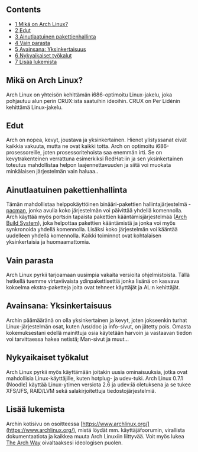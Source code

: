 ## Contents

*   [1 Mikä on Arch Linux?](#Mik.C3.A4_on_Arch_Linux.3F)
*   [2 Edut](#Edut)
*   [3 Ainutlaatuinen pakettienhallinta](#Ainutlaatuinen_pakettienhallinta)
*   [4 Vain parasta](#Vain_parasta)
*   [5 Avainsana: Yksinkertaisuus](#Avainsana:_Yksinkertaisuus)
*   [6 Nykyaikaiset työkalut](#Nykyaikaiset_ty.C3.B6kalut)
*   [7 Lisää lukemista](#Lis.C3.A4.C3.A4_lukemista)

## Mikä on Arch Linux?

Arch Linux on yhteisön kehittämän i686-optimoitu Linux-jakelu, joka pohjautuu alun perin CRUX:ista saatuihin ideoihin. CRUX on Per Lidénin kehittämä Linux-jakelu.

## Edut

Arch on nopea, kevyt, joustava ja yksinkertainen. Hienot ylistyssanat eivät kaikkia vakuuta, mutta ne ovat kaikki totta. Arch on optimoitu i686-prosessoreille, joten prosessoritehoista saa enemmän irti. Se on kevytrakenteinen verrattuna esimerkiksi RedHat:iin ja sen yksinkertainen toteutus mahdollistaa helpon laajennettavuuden ja siitä voi muokata minkälaisen järjestelmän vain haluaa..

## Ainutlaatuinen pakettienhallinta

Tämän mahdollistaa helppokäyttöinen binääri-pakettien hallintajärjestelmä - [pacman](/index.php/Pacman "Pacman"), jonka avulla koko järjestelmän voi päivittää yhdellä komennolla. Arch käyttää myös ports:in tapaista pakettien kääntämisjärjestelmää ([Arch Build System](/index.php/Arch_Build_System "Arch Build System")), joka helpottaa pakettien kääntämistä ja jonka voi myös synkronoida yhdellä komennolla. Lisäksi koko järjestelmän voi kääntää uudelleen yhdellä komennolla. Kaikki toiminnot ovat kohtalaisen yksinkertaisia ja huomaamattomia.

## Vain parasta

Arch Linux pyrkii tarjoamaan uusimpia vakaita versioita ohjelmistoista. Tällä hetkellä tuemme virtaviivaista ydinpakettisettiä jonka lisänä on kasvava kokoelma ekstra-paketteja joita ovat tehneet käyttäjät ja AL:n kehittäjät.

## Avainsana: Yksinkertaisuus

Archin päämääränä on olla yksinkertainen ja kevyt, joten jokseenkin turhat Linux-järjestelmän osat, kuten /usr/doc ja info-sivut, on jätetty pois. Omasta kokemuksestani edellä mainittuja osia käytetään harvoin ja vastaavan tiedon voi tarvittaessa hakea netistä; Man-sivut ja muut...

## Nykyaikaiset työkalut

Arch Linux pyrkii myös käyttämään joitakin uusia ominaisuuksia, jotka ovat mahdollisia Linux-käyttäjille, kuten hotplug- ja udev-tuki. Arch Linux 0.7.1 (Noodle) käyttää Linux-ytimen versiota 2.6 ja udev:iä oletuksena ja se tukee XFS/JFS, RAID/LVM sekä salakirjoitettuja tiedostojärjestelmiä.

## Lisää lukemista

Archin kotisivu on osoitteessa [https://www.archlinux.org/](https://www.archlinux.org/), mistä löydät mm. käyttäjäfoorumin, virallista dokumentaatiota ja kaikkea muuta Arch Linuxiin liittyvää. Voit myös lukea [The Arch Way](/index.php/The_Arch_Way "The Arch Way") oivaltaaksesi ideologisen puolen.